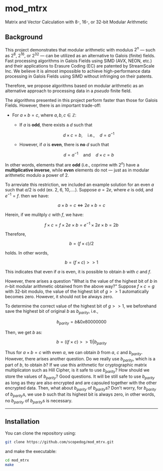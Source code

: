 # mod_mtrx
Matrix and Vector Calculation with 8-, 16-, or 32-bit Modular Arithmetic

## Background

This project demonstrates that modular arithmetic with modulus $2^n$ — such as $2^8$, $2^{16}$, or $2^{32}$ — can be utilized as an alternative to Galois (finite) fields.
Fast processing algorithms in Galois Fields using SIMD (AVX, NEON, etc.) and their applications to Erasure Coding (EC) are patented by StreamScale Inc.
We believe it is almost impossible to achieve high-performance data processing in Galois Fields using SIMD without infringing on their patents.

Therefore, we propose algorithms based on modular arithmetic as an alternative approach to processing data in a *pseudo* finite field.

The algorithms presented in this project perform faster than those for Galois Fields. However, there is an important trade-off:

- For $a \times b = c$, where $a, b, c \in \mathbb{Z}$:
  - If $a$ is **odd**, there exists a $d$ such that

    $$d \times c = b, \quad \text{i.e.,} \quad d = a^{-1}$$

  - However, if $a$ is **even**, there is **no** $d$ such that

    $$d = a^{-1} \quad \text{and} \quad d \times c = b$$

In other words, elements that are **odd** (i.e., coprime with $2^n$) have a **multiplicative inverse**, while **even** elements do not — just as in modular arithmetic modulo a power of 2.

To arreviate this restriction, we included an example solution for an even $a$ such that $a / 2$ is odd (ex. 2, 6, 10,....).
Suppose $a = 2e$, where $e$ is odd, and $e^{-1} = f$. then we have:

$$a \times b = c \Leftrightarrow 2e \times b = c$$

Herein, if we mulitply $c$ with $f$, we have: 

$$f \times c = f \times 2e \times b = e^{-1} \times 2e \times b = 2b$$

Therefore,

$$b = (f \times c) / 2$$

holds. In other words,

$$b = (f \times c) >> 1$$

This indicates that even if $a$ is even, it is possible to obtain $b$ with $c$ and $f$.

However, there arises a question "What is the value of the highest bit of $b$ in $n$-bit modular arithmetic obtained from the above way?" Suppose $f \times c = g$ with 32-bit modulo, the value of the highest bit of $g >> 1$ automatically becomes zero.
However, it should not be always zero.

To determine the correct value of the highest bit of $g >> 1$, we beforehand save the highest bit of original $b$ as $b_{parity}$, i.e.,

$$b_{parity} = b \text{\&} 0x80000000$$

Then, we get $b$ as:

$$b =  ((f \times c) >> 1) | b_{parity}$$

Thus for $a \times b = c$ with even $a$, we can obtain $b$ from $a$, $c$ and $b_{parity}$.
However, there arises another question. Do we really use $b_{parity}$, which is a part of $b$, to obtain $b$? If we use this arithmetic for cryptographic matrix multiplicaton such as Hill Cipher, is it safe to use $b_{parity}$? How should we store the values of $b_{parity}$? Good questions. It will be still safe to use $b_{parity}$ as long as they are also encrypted and are capsuled together with the other encrypted data. Then, what about $b_{parity}$ of $b_{parity}$s? Don't worry, for $b_{parity}$ of $b_{parity}$s, we use $b$ such that its highest bit is always zero, in other words, no $b_{parity}$ of $b_{parity}$s is necessary.


---

## Installation

You can clone the repository using:

```sh
git clone https://github.com/scopedog/mod_mtrx.git
```

and make the executable:

```sh
cd mod_mtrx
make
```

